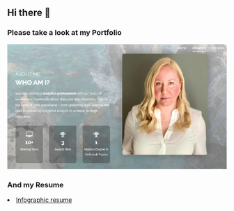 ## Hi there :wave:
### Please take a look at my Portfolio
<a href = "https://elubanska.github.io/portfolio/">![](portfolio1.png)</a>

### And my Resume 
<li><a href="Emilia Lubanska - Oledzka Infografic Resume.pdf">Infographic resume</a>
<!--<li><a href="Emilia Oledzka Resume.pdf">Professional resume</a>-->